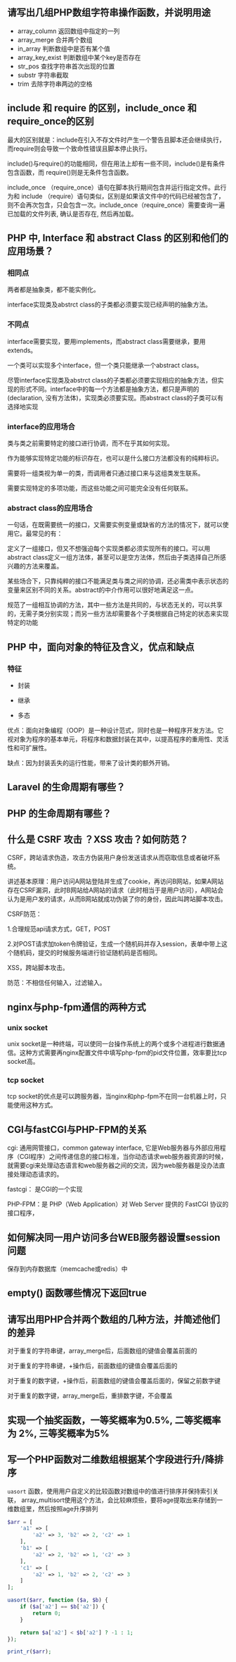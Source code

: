 ## 请写出几组PHP数组字符串操作函数，并说明用途

- array_column 返回数组中指定的一列
- array_merge  合并两个数组
- in_array     判断数组中是否有某个值
- array_key_exist 判断数组中某个key是否存在
- str_pos      查找字符串首次出现的位置
- substr       字符串截取
- trim         去除字符串两边的空格


## include 和 require 的区别，include_once 和 require_once的区别

最大的区别就是：include在引入不存文件时产生一个警告且脚本还会继续执行，而require则会导致一个致命性错误且脚本停止执行。

include()与require()的功能相同，但在用法上却有一些不同，include()是有条件包含函数，而 require()则是无条件包含函数。

include_once （require_once）语句在脚本执行期间包含并运行指定文件。此行为和 include （require）语句类似，区别是如果该文件中的代码已经被包含了，则不会再次包含，只会包含一次。include_once（require_once）需要查询一遍已加载的文件列表, 确认是否存在, 然后再加载。

## PHP 中, Interface 和 abstract Class 的区别和他们的应用场景？

### 相同点
两者都是抽象类，都不能实例化。

interface实现类及abstrct class的子类都必须要实现已经声明的抽象方法。

### 不同点
interface需要实现，要用implements，而abstract class需要继承，要用extends。

一个类可以实现多个interface，但一个类只能继承一个abstract class。

尽管interface实现类及abstrct class的子类都必须要实现相应的抽象方法，但实现的形式不同。interface中的每一个方法都是抽象方法，都只是声明的(declaration, 没有方法体)，实现类必须要实现。而abstract class的子类可以有选择地实现


### interface的应用场合
类与类之前需要特定的接口进行协调，而不在乎其如何实现。

作为能够实现特定功能的标识存在，也可以是什么接口方法都没有的纯粹标识。

需要将一组类视为单一的类，而调用者只通过接口来与这组类发生联系。

需要实现特定的多项功能，而这些功能之间可能完全没有任何联系。
### abstract class的应用场合

一句话，在既需要统一的接口，又需要实例变量或缺省的方法的情况下，就可以使用它。最常见的有：

定义了一组接口，但又不想强迫每个实现类都必须实现所有的接口。可以用abstract class定义一组方法体，甚至可以是空方法体，然后由子类选择自己所感兴趣的方法来覆盖。

某些场合下，只靠纯粹的接口不能满足类与类之间的协调，还必需类中表示状态的变量来区别不同的关系。abstract的中介作用可以很好地满足这一点。

规范了一组相互协调的方法，其中一些方法是共同的，与状态无关的，可以共享的，无需子类分别实现；而另一些方法却需要各个子类根据自己特定的状态来实现特定的功能


## PHP 中，面向对象的特征及含义，优点和缺点

### 特征

- 封装

- 继承
- 多态

优点：面向对象编程（OOP）是一种设计范式，同时也是一种程序开发方法。它视对象为程序的基本单元，将程序和数据封装在其中，以提高程序的重用性、灵活性和可扩展性。

缺点：因为封装丢失的运行性能，带来了设计类的额外开销。

## Laravel 的生命周期有哪些？

## PHP 的生命周期有哪些？


## 什么是 CSRF 攻击 ？XSS 攻击？如何防范？

CSRF，跨站请求伪造，攻击方伪装用户身份发送请求从而窃取信息或者破坏系统。

讲述基本原理：用户访问A网站登陆并生成了cookie，再访问B网站，如果A网站存在CSRF漏洞，此时B网站给A网站的请求（此时相当于是用户访问），A网站会认为是用户发的请求，从而B网站就成功伪装了你的身份，因此叫跨站脚本攻击。

CSRF防范：

1.合理规范api请求方式，GET，POST

2.对POST请求加token令牌验证，生成一个随机码并存入session，表单中带上这个随机码，提交的时候服务端进行验证随机码是否相同。

XSS，跨站脚本攻击。

防范：不相信任何输入，过滤输入。


## nginx与php-fpm通信的两种方式

### unix socket
unix socket是一种终端，可以使同一台操作系统上的两个或多个进程进行数据通信。这种方式需要再nginx配置文件中填写php-fpm的pid文件位置，效率要比tcp socket高。

### tcp socket
tcp socket的优点是可以跨服务器，当nginx和php-fpm不在同一台机器上时，只能使用这种方式。


## CGI与fastCGI与PHP-FPM的关系

cgi: 通用网管接口，common gateway interface, 它是Web服务器与外部应用程序（CGI程序）之间传递信息的接口标准，当你动态请求web服务器资源的时候，就需要cgi来处理动态语言和web服务器之间的交流，因为web服务器是没办法直接处理动态请求的。

fastcgi： 是CGI的一个实现

PHP-FPM：是 PHP（Web Application）对 Web Server 提供的 FastCGI 协议的接口程序，

## 如何解决同一用户访问多台WEB服务器设置session问题
保存到内存数据库（memcache或redis）中

## empty() 函数哪些情况下返回true

## 请写出用PHP合并两个数组的几种方法，并简述他们的差异
对于重复的字符串键，array_merge后，后面数组的键值会覆盖前面的

对于重复的字符串键，+操作后，前面数组的键值会覆盖后面的

对于重复的数字键，+操作后，前面数组的键值会覆盖后面的，保留之前数字键

对于重复的数字键，array_merge后，重排数字键，不会覆盖

## 实现一个抽奖函数，一等奖概率为0.5%, 二等奖概率为 2%, 三等奖概率为5%

## 写一个PHP函数对二维数组根据某个字段进行升/降排序

`uasort` 函数，使用用户自定义的比较函数对数组中的值进行排序并保持索引关联，
array_multisort使用这个方法，会比较麻烦些，要将age提取出来存储到一维数组里，然后按照age升序排列

```php
$arr = [
    'a1' => [
        'a2' => 3, 'b2' => 2, 'c2' => 1
    ],
    'b1' => [
        'a2' => 2, 'b2' => 1, 'c2' => 3
    ],
    'c1' => [
        'a2' => 1, 'b2' => 2, 'c2' => 3
    ]
];

uasort($arr, function ($a, $b) {
    if ($a['a2'] == $b['a2']) {
        return 0;
    }

    return $a['a2'] < $b['a2'] ? -1 : 1;
});

print_r($arr);
```